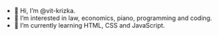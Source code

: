 - 👋 Hi, I’m @vit-krizka.
- 👀 I’m interested in law, economics, piano, programming and coding.
- 🌱 I’m currently learning HTML, CSS and JavaScript.

<!---
vit-krizka/vit-krizka is a ✨ special ✨ repository because its `README.md` (this file) appears on your GitHub profile.
You can click the Preview link to take a look at your changes.
--->
